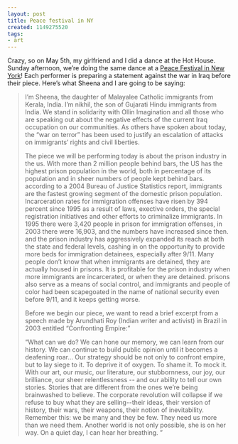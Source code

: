```yaml
---
layout: post
title: Peace festival in NY
created: 1149275520
tags:
- art
---
```

Crazy, so on May 5th, my girlfriend and I did a dance at the Hot House. Sunday afternoon, we’re doing the same dance at a [Peace Festival in New York](http://ollinimagination.blogspot.com/2006/03/dance-for-peace-festival-06_23.html)! Each performer is preparing a statement against the war in Iraq before their piece. Here’s what Sheena and I are going to be saying:

> 
> I’m Sheena, the daughter of Malayalee Catholic immigrants from Kerala, India. I’m nikhil, the son of Gujarati Hindu immigrants from India. We stand in solidarity with Ollin Imagination and all those who are speaking out about the negative effects of the current Iraq occupation on our communities. As others have spoken about today, the “war on terror” has been used to justify an escalation of attacks on immigrants’ rights and civil liberties.
> 
> The piece we will be performing today is about the prison industry in the us. With more than 2 million people behind bars, the US has the highest prison population in the world, both in percentage of its population and in sheer numbers of people kept behind bars. according to a 2004 Bureau of Justice Statistics report, immigrants are the fastest growing segment of the domestic prison population. Incarceration rates for immigration offenses have risen by 394 percent since 1995 as a result of laws, exective orders, the special registration initiatives and other efforts to criminalize immigrants. In 1995 there were 3,420 people in prison for immigration offenses, in 2003 there were 16,903, and the numbers have increased since then. and the prison industry has aggressively expanded its reach at both the state and federal levels, cashing in on the opportunity to provide more beds for immigration detainees, especially after 9/11. Many people don’t know that when immigrants are detained, they are actually housed in prisons. It is profitable for the prison industry when more immigrants are incarcerated, or when they are detained. prisons also serve as a means of social control, and immigrants and people of color had been scapegoated in the name of national security even before 9/11, and it keeps getting worse.
> 
> Before we begin our piece, we want to read a brief excerpt from a speech made by Arundhati Roy (Indian writer and activist) in Brazil in 2003 entitled “Confronting Empire:”
> 
> “What can we do? We can hone our memory, we can learn from our history. We can continue to build public opinion until it becomes a deafening roar... Our strategy should be not only to confront empire, but to lay siege to it. To deprive it of oxygen. To shame it. To mock it. With our art, our music, our literature, our stubbornness, our joy, our brilliance, our sheer relentlessness -- and our ability to tell our own stories. Stories that are different from the ones we’re being brainwashed to believe. The corporate revolution will collapse if we refuse to buy what they are selling--their ideas, their version of history, their wars, their weapons, their notion of inevitability. Remember this: we be many and they be few. They need us more than we need them. Another world is not only possible, she is on her way. On a quiet day, I can hear her breathing. ”
> 


